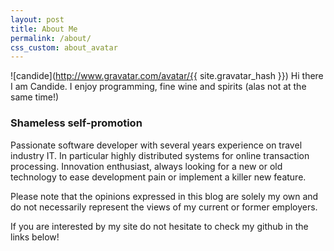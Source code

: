 ```yaml
---
layout: post
title: About Me
permalink: /about/
css_custom: about_avatar
---
```


![candide](http://www.gravatar.com/avatar/{{ site.gravatar_hash }})
Hi there I am Candide. I enjoy programming, fine wine and spirits (alas not at the same time!)  

### Shameless self-promotion
Passionate software developer with several years experience on travel industry IT. 
In particular highly distributed systems for online transaction processing. 
Innovation enthusiast, always looking for a new or old technology to ease development pain or implement a killer new feature.

Please note that the opinions expressed in this blog are solely my own and do not necessarily represent the views of my current or former employers.

If you are interested by my site do not hesitate to check my github in the links below!

